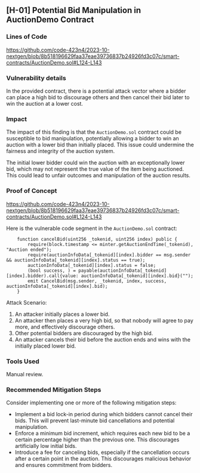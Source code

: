 ## [H-01] Potential Bid Manipulation in AuctionDemo Contract

### Lines of Code

https://github.com/code-423n4/2023-10-nextgen/blob/8b518196629faa37eae39736837b24926fd3c07c/smart-contracts/AuctionDemo.sol#L124-L143

### Vulnerability details

In the provided contract, there is a potential attack vector where a bidder can place a high bid to discourage others and then cancel their bid later to win the auction at a lower cost.

### Impact

The impact of this finding is that the `AuctionDemo.sol` contract could be susceptible to bid manipulation, potentially allowing a bidder to win an auction with a lower bid than initially placed. This issue could undermine the fairness and integrity of the auction system.

The initial lower bidder could win the auction with an exceptionally lower bid, which may not represent the true value of the item being auctioned. This could lead to unfair outcomes and manipulation of the auction results.

### Proof of Concept

https://github.com/code-423n4/2023-10-nextgen/blob/8b518196629faa37eae39736837b24926fd3c07c/smart-contracts/AuctionDemo.sol#L124-L143

Here is the vulnerable code segment in the `AuctionDemo.sol` contract:

```solidity
    function cancelBid(uint256 _tokenid, uint256 index) public {
        require(block.timestamp <= minter.getAuctionEndTime(_tokenid), "Auction ended");
        require(auctionInfoData[_tokenid][index].bidder == msg.sender && auctionInfoData[_tokenid][index].status == true);
        auctionInfoData[_tokenid][index].status = false;
        (bool success, ) = payable(auctionInfoData[_tokenid][index].bidder).call{value: auctionInfoData[_tokenid][index].bid}("");
        emit CancelBid(msg.sender, _tokenid, index, success, auctionInfoData[_tokenid][index].bid);
    }
```

Attack Scenario:

1. An attacker initially places a lower bid.
2. An attacker then places a very high bid, so that nobody will agree to pay more, and effectively discourage others.
3. Other potential bidders are discouraged by the high bid.
4. An attacker cancels their bid before the auction ends and wins with the initially placed lower bid.

### Tools Used

Manual review.

### Recommended Mitigation Steps

Consider implementing one or more of the following mitigation steps:

- Implement a bid lock-in period during which bidders cannot cancel their bids. This will prevent last-minute bid cancellations and potential manipulation.
- Enforce a minimum bid increment, which requires each new bid to be a certain percentage higher than the previous one. This discourages artificially low initial bids.
- Introduce a fee for canceling bids, especially if the cancellation occurs after a certain point in the auction. This discourages malicious behavior and ensures commitment from bidders.

